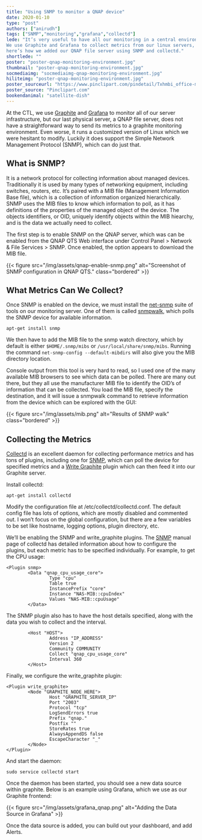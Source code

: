 ```yaml
---
title: "Using SNMP to monitor a QNAP device"
date: 2020-01-10
type: "post"
authors: ["anirudh"]
tags: ["SNMP","monitoring","grafana","collectd"]
lede: "It’s very useful to have all our monitoring in a central environment.
We use Graphite and Grafana to collect metrics from our linux servers, and
here’s how we added our QNAP file server using SNMP and collectd."
shortlede: ""
poster: "poster-qnap-monitoring-environment.jpg"
thumbnail: "poster-qnap-monitoring-environment.jpg"
socmediaimg: "socmediaimg-qnap-monitoring-environment.jpg"
hiliteimg: "poster-qnap-monitoring-environment.jpg"
poster_sourceurl: "https://www.pinclipart.com/pindetail/Txhmbi_office-management-clipart-performance-monitoring-png-download/"
poster_source: "Pinclipart.com"
bookendanimal: "satellite-dish"
---
```


At the CTL, we use
[Graphite](https://graphite.readthedocs.io/en/latest/overview.html)
and [Grafana](https://grafana.com) to monitor all of our server
infrastructure, but our last physical server, a QNAP file server, does not have
a straightforward way to send its metrics to a graphite monitoring
environment.  Even worse, it runs a customized version of Linux which we were
hesitant to modify.  Luckily it does support the Simple Network Management
Protocol (SNMP), which can do just that.

## What is SNMP?

It is a network protocol for collecting information about managed
devices.  Traditionally it is used by many types of networking equipment,
including switches, routers, etc.  It’s paired with a MIB file (Management
Information Base file), which is a collection of information organized
hierarchically.  SNMP uses the MIB files to know which information to poll, as
it has definitions of the properties of the managed object of the device.  The
objects identifiers, or OID, uniquely identify objects within the MIB hiearchy,
and is the data we actually need to collect.

The first step is to enable SNMP on the QNAP server, which was can be enabled
from the QNAP QTS Web interface under Control Panel &gt; Network & File
Services &gt; SNMP.  Once enabled, the option appears to download the MIB file.

{{< figure
    src="/img/assets/qnap-enable-snmp.png"
    alt="Screenshot of SNMP configuration in QNAP QTS."
    class="bordered" >}}

## What Metrics Can We Collect?

Once SNMP is enabled on the device, we must install the
[net-snmp](http://net-snmp.org) suite of tools on our monitoring server.  One
of them is called [snmpwalk](http://www.net-snmp.org/docs/man/snmpwalk.html),
which polls the SNMP device for available information. 

```
apt-get install snmp
```

We then have to add the MIB file to the snmp watch directory, which by default
is either `$HOME/.snmp/mibs` or `/usr/local/share/snmp/mibs`.  Running the
command `net-snmp-config --default-mibdirs` will also give you the MIB
directory location. 

Console output from this tool is very hard to read, so I used one of the many
available MIB browsers to see which data can be polled.  There are many out
there, but they all use the manufacturer MIB file to identify the OID’s of
information that can be collected.  You load the MIB file, specify the
destination, and it will issue a snmpwalk command to retrieve information from
the device which can be explored with the GUI:

{{< figure
    src="/img/assets/mib.png"
    alt="Results of SNMP walk"
    class="bordered" >}}

## Collecting the Metrics

[Collectd](http://collectd.org) is an excellent daemon for collecting
performance metrics and has tons of plugins, including one for
[SNMP](https://collectd.org/wiki/index.php/Plugin:SNMP), which can poll the
device for specified metrics and a
[Write Graphite](https://collectd.org/wiki/index.php/Plugin:Write_Graphite)
plugin which can then feed it into our Graphite server.

Install collectd:

```
apt-get install collectd
```

Modify the configuration file at /etc/collectd/collectd.conf.  The default
config file has lots of options, which are mostly disabled and commented out.
I won’t focus on the global configuration, but there are a few variables to be
set like hostname, logging options, plugin directory, etc.

We’ll be enabling the SNMP and write_graphite plugins.  The
[SNMP](https://collectd.org/documentation/manpages/collectd-snmp.5.shtml)
manual page of collectd has detailed information about how to configure the
plugins, but each metric has to be specified individually.  For example, to get
the CPU usage:


```
<Plugin snmp>
        <Data "qnap_cpu_usage_core">
                Type "cpu"
                Table true
                InstancePrefix "core"
                Instance "NAS-MIB::cpuIndex"
                Values "NAS-MIB::cpuUsage"
        </Data>
```

The SNMP plugin also has to have the host details specified, along with the
data you wish to collect and the interval.

```
        <Host "HOST">
                Address "IP_ADDRESS"
                Version 2
                Community COMMUNITY
                Collect "qnap_cpu_usage_core"
                Interval 360
        </Host>
```

Finally, we configure the write_graphite plugin:

```
<Plugin write_graphite>
        <Node "GRAPHITE_NODE_HERE">
                Host "GRAPHITE_SERVER_IP"
                Port "2003"
                Protocol "tcp"
                LogSendErrors true
                Prefix "qnap."
                Postfix ""
                StoreRates true
                AlwaysAppendDS false
                EscapeCharacter "_"
        </Node>
</Plugin>
```
And start the daemon:
```
sudo service collectd start
```

Once the daemon has been started, you should see a new data source within
graphite.  Below is an example using Grafana, which we use as our Graphite
frontend:

{{< figure
    src="/img/assets/grafana_qnap.png"
    alt="Adding the Data Source in Grafana" >}}

Once the data source is added, you can build out your dashboard, and
add Alerts.  
